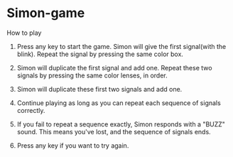 # Simon-game

How to play

1. Press any key to start the game. Simon will give the first signal(with the blink). Repeat the signal by pressing the same color box.

2. Simon will duplicate the first signal and add one. Repeat these two signals by pressing the same color lenses, in order.

3. Simon will duplicate these first two signals and add one.

4. Continue playing as long as you can repeat each sequence of signals correctly.

5. If you fail to repeat a sequence exactly, Simon responds with a "BUZZ" sound. This means you've lost, and the sequence of signals ends.

6. Press any key if you want to try again.
